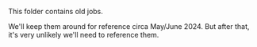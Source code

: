 This folder contains old jobs.

We'll keep them around for reference circa May/June 2024.  But after that,
it's very unlikely we'll need to reference them.
